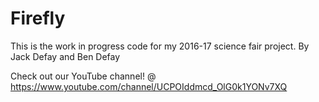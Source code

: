 # Firefly
This is the work in progress code for my 2016-17 science fair project.
By Jack Defay and Ben Defay

Check out our YouTube channel! @ https://www.youtube.com/channel/UCPOIddmcd_OlG0k1YONv7XQ
